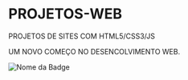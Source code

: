 # PROJETOS-WEB
PROJETOS DE SITES COM HTML5/CSS3/JS


UM NOVO COMEÇO NO DESENCOLVIMENTO WEB.

![Nome da Badge](![image](https://user-images.githubusercontent.com/104265180/165003179-3a18e07f-fd60-468b-a8b5-666b5c86e9b6.png))
